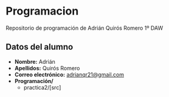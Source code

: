 # Programacion
Repositorio de programación de Adrián Quirós Romero 1º DAW
## Datos del alumno
* **Nombre:** Adrián
* **Apellidos:** Quirós Romero
* **Correo electrónico:** adrianqr21@gmail.com
* **Programación/**
  * practica2/[src]
